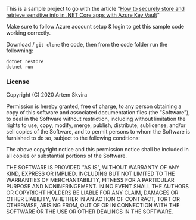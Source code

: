 
This is a sample project to go with the article "[How to securely store and retrieve sensitive info in .NET Core apps with Azure Key Vault][1]"


Make sure to follow Azure account setup & login to get this sample code working correctly.

Download / `git clone` the code, then from the code folder run the followning:

```
dotnet restore
dotnet run
```

### License ###
Copyright (C) 2020 Artem Skvira

Permission is hereby granted, free of charge, to any person obtaining a copy of this software and
associated documentation files (the "Software"), to deal in the Software without restriction,
including without limitation the rights to use, copy, modify, merge, publish, distribute,
sublicense, and/or sell copies of the Software, and to permit persons to whom the Software is
furnished to do so, subject to the following conditions:

The above copyright notice and this permission notice shall be included in all copies or substantial
portions of the Software.

THE SOFTWARE IS PROVIDED "AS IS", WITHOUT WARRANTY OF ANY KIND, EXPRESS OR IMPLIED, INCLUDING BUT
NOT LIMITED TO THE WARRANTIES OF MERCHANTABILITY, FITNESS FOR A PARTICULAR PURPOSE AND
NONINFRINGEMENT. IN NO EVENT SHALL THE AUTHORS OR COPYRIGHT HOLDERS BE LIABLE FOR ANY CLAIM, DAMAGES
OR OTHER LIABILITY, WHETHER IN AN ACTION OF CONTRACT, TORT OR OTHERWISE, ARISING FROM, OUT OF OR IN
CONNECTION WITH THE SOFTWARE OR THE USE OR OTHER DEALINGS IN THE SOFTWARE.

[1]:https://nimblegecko.com/how-to-securely-store-and-retrieve-passwords-in-dot-net-core-apps-with-azure-key-vault/
